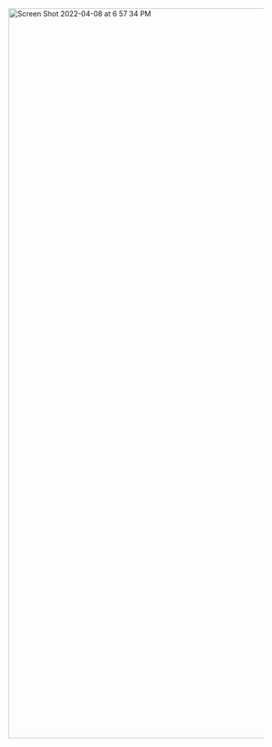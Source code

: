 
<img width="1440" alt="Screen Shot 2022-04-08 at 6 57 34 PM" src="https://user-images.githubusercontent.com/97008935/162553203-8f5b3f90-2949-4645-9283-79d00e81b1c5.png">
